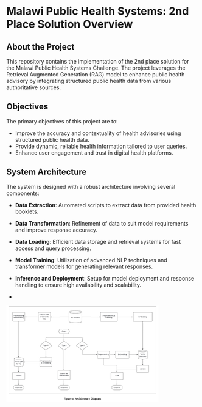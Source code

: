 # Malawi Public Health Systems: 2nd Place Solution Overview

## About the Project
This repository contains the implementation of the 2nd place solution for the Malawi Public Health Systems Challenge. The project leverages the Retrieval Augmented Generation (RAG) model to enhance public health advisory by integrating structured public health data from various authoritative sources.

## Objectives
The primary objectives of this project are to:
- Improve the accuracy and contextuality of health advisories using structured public health data.
- Provide dynamic, reliable health information tailored to user queries.
- Enhance user engagement and trust in digital health platforms.

## System Architecture
The system is designed with a robust architecture involving several components:
- **Data Extraction**: Automated scripts to extract data from provided health booklets.
- **Data Transformation**: Refinement of data to suit model requirements and improve response accuracy.
- **Data Loading**: Efficient data storage and retrieval systems for fast access and query processing.
- **Model Training**: Utilization of advanced NLP techniques and transformer models for generating relevant responses.
- **Inference and Deployment**: Setup for model deployment and response handling to ensure high availability and scalability.

- <p align="center">
<!-- Resized image with width attribute -->
<img src="Architecture Diagram.png" alt="Enrollment Process" width="400" />
<!-- Add more resized screenshots with descriptions as needed -->
</p>
